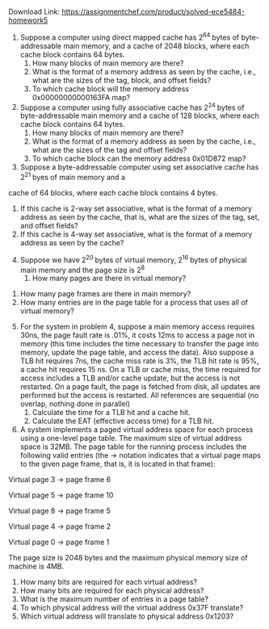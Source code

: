 Download Link: https://assignmentchef.com/product/solved-ece5484-homework5
<br>
<ol>

 <li>Suppose a computer using direct mapped cache has 2<sup>64 </sup>bytes of byte-addressable main memory, and a cache of 2048 blocks, where each cache block contains 64 bytes.

  <ol>

   <li>How many blocks of main memory are there?</li>

   <li>What is the format of a memory address as seen by the cache, i.e., what are the sizes of the tag, block, and offset fields?</li>

   <li>To which cache block will the memory address 0x00000000000163FA map?</li>

  </ol></li>

 <li>Suppose a computer using fully associative cache has 2<sup>24 </sup>bytes of byte-addressable main memory and a cache of 128 blocks, where each cache block contains 64 bytes.

  <ol>

   <li>How many blocks of main memory are there?</li>

   <li>What is the format of a memory address as seen by the cache, i.e., what are the sizes of the tag and offset fields?</li>

   <li>To which cache block can the memory address 0x01D872 map?</li>

  </ol></li>

 <li>Suppose a byte-addressable computer using set associative cache has 2<sup>21 </sup>byes of main memory and a</li>

</ol>

cache of 64 blocks, where each cache block contains 4 bytes.

<ol>

 <li>If this cache is 2-way set associative, what is the format of a memory address as seen by the cache, that is, what are the sizes of the tag, set, and offset fields?</li>

 <li>If this cache is 4-way set associative, what is the format of a memory address as seen by the cache?</li>

</ol>

<ol start="4">

 <li>Suppose we have 2<sup>20 </sup>bytes of virtual memory, 2<sup>16 </sup>bytes of physical main memory and the page size is 2<sup>8 </sup>

  <ol>

   <li>How many pages are there in virtual memory?</li>

  </ol></li>

</ol>

<ol>

 <li>How many page frames are there in main memory?</li>

 <li>How many entries are in the page table for a process that uses all of virtual memory?</li>

</ol>

<ol start="5">

 <li>For the system in problem 4, suppose a main memory access requires 30ns, the page fault rate is .01%, it costs 12ms to access a page not in memory (this time includes the time necessary to transfer the page into memory, update the page table, and access the data). Also suppose a TLB hit requires 7ns, the cache miss rate is 3%, the TLB hit rate is 95%, a cache hit requires 15 ns. On a TLB or cache miss, the time required for access includes a TLB and/or cache update, but the access is not restarted. On a page fault, the page is fetched from disk, all updates are performed but the access is restarted. All references are sequential (no overlap, nothing done in parallel)

  <ol>

   <li>Calculate the time for a TLB hit and a cache hit.</li>

   <li>Calculate the EAT (effective access time) for a TLB hit.</li>

  </ol></li>

 <li>A system implements a paged virtual address space for each process using a one-level page table. The maximum size of virtual address space is 32MB. The page table for the running process includes the following valid entries (the → notation indicates that a virtual page maps to the given page frame, that is, it is located in that frame):</li>

</ol>

Virtual page 3 → page frame 6

Virtual page 5 → page frame 10

Virtual page 8 → page frame 5

Virtual page 4 → page frame 2

Virtual page 0 → page frame 1

The page size is 2048 bytes and the maximum physical memory size of machine is 4MB.

<ol>

 <li>How many bits are required for each virtual address?</li>

 <li>How many bits are required for each physical address?</li>

 <li>What is the maximum number of entries in a page table?</li>

 <li>To which physical address will the virtual address 0x37F translate?</li>

 <li>Which virtual address will translate to physical address 0x1203?</li>

</ol>